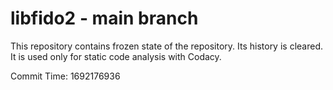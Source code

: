 # libfido2 - main branch

This repository contains frozen state of the repository.
Its history is cleared. It is used only for static code
analysis with Codacy.

Commit Time: 1692176936